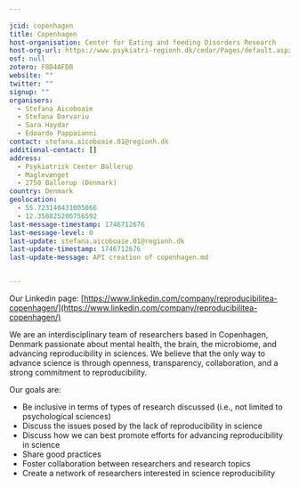 ```yaml
---
    
jcid: copenhagen
title: Copenhagen
host-organisation: Center for Eating and feeding Disorders Research
host-org-url: https://www.psykiatri-regionh.dk/cedar/Pages/default.aspx
osf: null
zotero: F8D4AFDB
website: ""
twitter: ""
signup: ""
organisers:
  - Stefana Aicoboaie
  - Stefana Darvariu
  - Sara Haydar
  - Edoardo Pappaianni
contact: stefana.aicoboaie.01@regionh.dk
additional-contact: []
address:
  - Psykiatrisk Center Ballerup
  - Maglevænget
  - 2750 Ballerup (Denmark)
country: Denmark
geolocation:
  - 55.723140431005866
  - 12.358825206756592
last-message-timestamp: 1746712676
last-message-level: 0
last-update: stefana.aicoboaie.01@regionh.dk
last-update-timestamp: 1746712676
last-update-message: API creation of copenhagen.md


---
```

Our Linkedin page: [https://www.linkedin.com/company/reproducibilitea-copenhagen/](https://www.linkedin.com/company/reproducibilitea-copenhagen/)

We are an interdisciplinary team of researchers based in Copenhagen, Denmark passionate about mental health, the brain, the microbiome, and advancing reproducibility in sciences. We believe that the only way to advance science is through openness, transparency, collaboration, and a strong commitment to reproducibility.

Our goals are:
* Be inclusive in terms of types of research discussed (i.e., not limited to psychological sciences)
* Discuss the issues posed by the lack of reproducibility in science
* Discuss how we can best promote efforts for advancing reproducibility in science
* Share good practices
* Foster collaboration between researchers and research topics
* Create a network of researchers interested in science reproducibility



